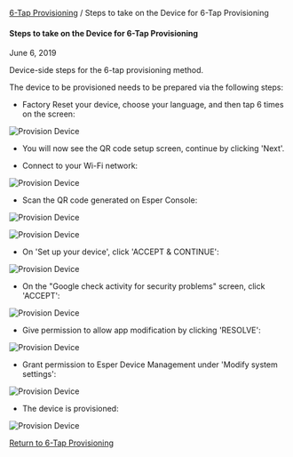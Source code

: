 [6-Tap Provisioning](../index.md) / Steps to take on the Device for 6-Tap Provisioning

#### Steps to take on the Device for 6-Tap Provisioning

June 6, 2019

Device-side steps for the 6-tap provisioning method.

The device to be provisioned needs to be prepared via the following steps:

*   Factory Reset your device, choose your language, and then tap 6 times on the screen:

![Provision Device](https://documentation-media.s3.amazonaws.com/images/1_ProD.width-800.png?AWSAccessKeyId=AKIAJHOTEM5S4GAN2SGA&Signature=BeQQ29CDI8jleKENcKT%2BgrFlRow%3D&Expires=1559913436)

*   You will now see the QR code setup screen, continue by clicking 'Next'.

*   Connect to your Wi-Fi network:

![Provision Device](https://documentation-media.s3.amazonaws.com/images/3_PD.width-800.png?AWSAccessKeyId=AKIAJHOTEM5S4GAN2SGA)

*   Scan the QR code generated on Esper Console:

![Provision Device](https://documentation-media.s3.amazonaws.com/images/13_PD.width-800.png?AWSAccessKeyId=AKIAJHOTEM5S4GAN2SGA)

![Provision Device](https://documentation-media.s3.amazonaws.com/images/13.1_PD.width-800.png?AWSAccessKeyId=AKIAJHOTEM5S4GAN2SGA)

*   On 'Set up your device', click 'ACCEPT & CONTINUE':

![Provision Device](https://documentation-media.s3.amazonaws.com/images/12_PD.width-800.png?AWSAccessKeyId=AKIAJHOTEM5S4GAN2SGA)

*   On the "Google check activity for security problems" screen, click 'ACCEPT':

![Provision Device](https://documentation-media.s3.amazonaws.com/images/14.1_PD.width-800.png?AWSAccessKeyId=AKIAJHOTEM5S4GAN2SGA)

*   Give permission to allow app modification by clicking 'RESOLVE':

![Provision Device](https://documentation-media.s3.amazonaws.com/images/16_PD.width-800.png?AWSAccessKeyId=AKIAJHOTEM5S4GAN2SGA)

*   Grant permission to Esper Device Management under 'Modify system settings':

![Provision Device](https://documentation-media.s3.amazonaws.com/images/18_PD.width-800.png?AWSAccessKeyId=AKIAJHOTEM5S4GAN2SGA)

*   The device is provisioned:

![Provision Device](https://documentation-media.s3.amazonaws.com/images/100.width-800.png?AWSAccessKeyId=AKIAJHOTEM5S4GAN2SGA)

[Return to 6-Tap Provisioning](../index.md)
